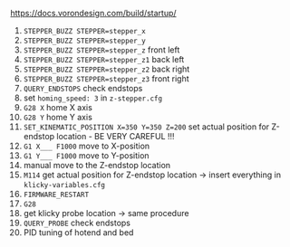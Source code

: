 https://docs.vorondesign.com/build/startup/

1. ```STEPPER_BUZZ STEPPER=stepper_x```  
2. ```STEPPER_BUZZ STEPPER=stepper_y```  
3. ```STEPPER_BUZZ STEPPER=stepper_z```  front left  
4. ```STEPPER_BUZZ STEPPER=stepper_z1``` back left  
5. ```STEPPER_BUZZ STEPPER=stepper_z2``` back right  
6. ```STEPPER_BUZZ STEPPER=stepper_z3``` front right  
7. ```QUERY_ENDSTOPS``` check endstops  
8. set ```homing_speed: 3``` in ```z-stepper.cfg```  
9. ```G28 X``` home X axis  
10. ```G28 Y``` home Y axis  
11. ```SET_KINEMATIC_POSITION X=350 Y=350 Z=200``` set actual position for Z-endstop location - BE VERY CAREFUL !!!
12. ```G1 X___ F1000``` move to X-position
13. ```G1 Y___ F1000``` move to Y-position
14. manual move to the Z-endstop location  
16. ```M114``` get actual position for Z-endstop location -> insert everything in ```klicky-variables.cfg```  
17. ```FIRMWARE_RESTART```  
18. ```G28```  
19. get klicky probe location -> same procedure  
20. ```QUERY_PROBE``` check endstops  
21. PID tuning of hotend and bed
